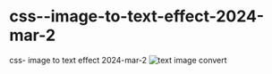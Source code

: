 # css--image-to-text-effect-2024-mar-2
css- image to text effect 2024-mar-2
![text image convert](https://github.com/ravinath93/css--image-to-text-effect-2024-mar-2/assets/143611757/034f5112-dae7-42de-bb1b-2cbb6bbd4a29)
